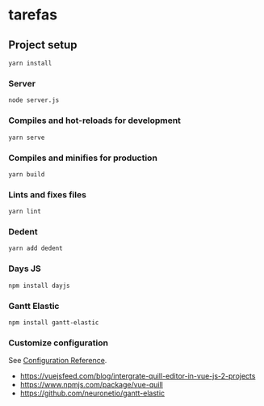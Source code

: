 # tarefas

## Project setup
```
yarn install
```

### Server
```
node server.js
```

### Compiles and hot-reloads for development
```
yarn serve
```

### Compiles and minifies for production
```
yarn build
```

### Lints and fixes files
```
yarn lint
```

### Dedent
```
yarn add dedent
```

### Days JS
```
npm install dayjs
```

### Gantt Elastic
```
npm install gantt-elastic
```

### Customize configuration
See [Configuration Reference](https://cli.vuejs.org/config/).

- https://vuejsfeed.com/blog/intergrate-quill-editor-in-vue-js-2-projects
- https://www.npmjs.com/package/vue-quill
- https://github.com/neuronetio/gantt-elastic
